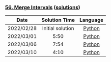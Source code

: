 ### [56. Merge Intervals](https://leetcode.com/problems/merge-intervals/) ([solutions](https://github.com/pete-debiase/Comprog/blob/main/Solutions/56.%20Merge%20Intervals/))

|    Date    |  Solution Time   |                                                          Language                                                           |
|:----------:|:----------------:|:---------------------------------------------------------------------------------------------------------------------------:|
| 2022/02/28 | Initial solution |      [Python](https://github.com/pete-debiase/Comprog/blob/main/Solutions/56.%20Merge%20Intervals/merge_intervals.py)       |
| 2022/03/01 |       5:50       | [Python](https://github.com/pete-debiase/Comprog/blob/main/Solutions/56.%20Merge%20Intervals/merge_intervals_2022-03-01.py) |
| 2022/03/06 |       7:54       | [Python](https://github.com/pete-debiase/Comprog/blob/main/Solutions/56.%20Merge%20Intervals/merge_intervals_2022-03-06.py) |
| 2022/03/10 |       4:10       | [Python](https://github.com/pete-debiase/Comprog/blob/main/Solutions/56.%20Merge%20Intervals/merge_intervals_2022-03-10.py) |
